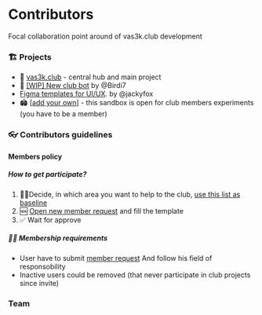 # Contributors



Focal collaboration point around of vas3k.club development



### 🏗 Projects

- 🎩 [vas3k.club](https://github.com/vas3k/vas3k.club) - central hub and main project
- 🤖 [[WIP] New club bot](https://github.com/Birdi7/vas3k.club-bot) by @Birdi7
- [Figma templates for UI/UX](https://www.figma.com/file/RVwz0TLpIvRiSd4AgRMUeA/vas3k.bookmark). by @jackyfox
- 🏟 [[add your own]](https://github.com/organizations/vas3k-sandbox/repositories/new) - this sandbox is open for club members experiments (you have to be a member)

### 👓 Сontributors guidelines

#### Members policy

##### How to get participate?

1. 🙋‍♂️Decide, in which area you want to help to the club, [use this list as baseline](https://allcontributors.org/docs/en/emoji-key)
2. 🆕 [Open new member request](https://github.com/vas3k-sandbox/contributors/issues/new?assignees=&labels=documentation&template=new-member-request.md&title=%5BNew+member%5D) and fill the template
3. ✅ Wait for approve

##### 👮‍♀️ Membership requirements

- User have to submit [member request](https://github.com/vas3k-sandbox/contributors/issues/new?assignees=&labels=documentation&template=new-member-request.md&title=%5BNew+member%5D) And follow his field of responsobility
- Inactive users could be removed (that never participate in club projects since invite)

### Team
